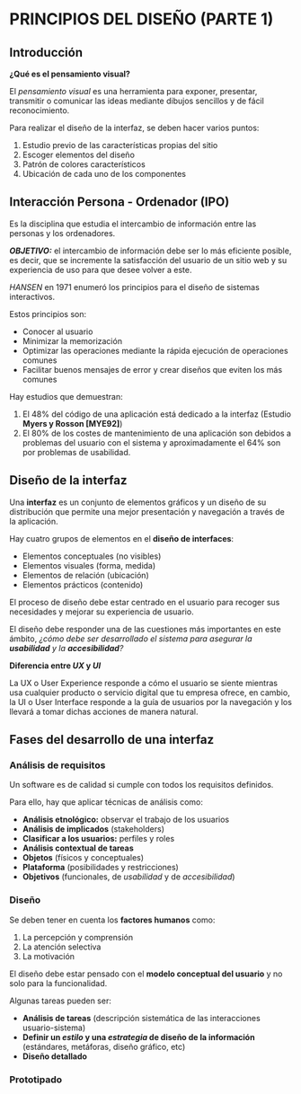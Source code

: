 # PRINCIPIOS DEL DISEÑO (PARTE 1)
## Introducción
**¿Qué es el pensamiento visual?**

El *pensamiento visual* es una herramienta para exponer, presentar, transmitir o comunicar las ideas mediante dibujos sencillos y de fácil reconocimiento.

Para realizar el diseño de la interfaz, se deben hacer varios puntos:
1. Estudio previo de las características propias del sitio
2. Escoger elementos del diseño
3. Patrón de colores característicos
4. Ubicación de cada uno de los componentes
## Interacción Persona - Ordenador (IPO)
Es la disciplina que estudia el intercambio de información entre las personas y los ordenadores.

***OBJETIVO:*** el intercambio de información debe ser lo más eficiente posible, es decir, que se incremente la satisfacción del usuario de un sitio web y su experiencia de uso para que desee volver a este.

*HANSEN* en 1971 enumeró los principios para el diseño de sistemas interactivos.

Estos principios son:
- Conocer al usuario
- Minimizar la memorización
- Optimizar las operaciones mediante la rápida ejecución de operaciones comunes
- Facilitar buenos mensajes de error y crear diseños que eviten los más comunes

Hay estudios que demuestran:
1. El 48% del código de una aplicación está dedicado a la interfaz (Estudio **Myers y Rosson [MYE92]**)
2. El 80% de los costes de mantenimiento de una aplicación son debidos a problemas del usuario con el sistema y aproximadamente el 64% son por problemas de usabilidad.
## Diseño de la interfaz
Una **interfaz** es un conjunto de elementos gráficos y un diseño de su distribución que permite una mejor presentación y navegación a través de la aplicación.

Hay cuatro grupos de elementos en el **diseño de interfaces**:
- Elementos conceptuales (no visibles)
- Elementos visuales (forma, medida)
- Elementos de relación (ubicación)
- Elementos prácticos (contenido)

El proceso de diseño debe estar centrado en el usuario para recoger sus necesidades y mejorar su experiencia de usuario.

El diseño debe responder una de las cuestiones más importantes en este ámbito, *¿cómo debe ser desarrollado el sistema para asegurar la **usabilidad** y la **accesibilidad**?*

**Diferencia entre *UX* y *UI***

La UX o User Experience responde a cómo el usuario se siente mientras usa cualquier producto o servicio digital que tu empresa ofrece, en cambio, la UI o User Interface responde a la guía de usuarios por la navegación y los llevará a tomar dichas acciones de manera natural.
## Fases del desarrollo de una interfaz
### Análisis de requisitos
Un software es de calidad si cumple con todos los requisitos definidos.

Para ello, hay que aplicar técnicas de análisis como:
- **Análisis etnológico:** observar el trabajo de los usuarios
- **Análisis de implicados** (stakeholders)
- **Clasificar a los usuarios:** perfiles y roles
- **Análisis contextual de tareas**
- **Objetos** (físicos y conceptuales)
- **Plataforma** (posibilidades y restricciones)
- **Objetivos** (funcionales, de *usabilidad* y de *accesibilidad*)
### Diseño
Se deben tener en cuenta los **factores humanos** como:
1. La percepción y comprensión
2. La atención selectiva
3. La motivación

El diseño debe estar pensado con el **modelo conceptual del usuario** y no solo para la funcionalidad.

Algunas tareas pueden ser:
- **Análisis de tareas** (descripción sistemática de las interacciones usuario-sistema)
- **Definir un *estilo* y una *estrategia* de diseño de la información** (estándares, metáforas, diseño gráfico, etc)
- **Diseño detallado**
### Prototipado
